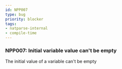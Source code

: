```yaml
---
id: NPP007
type: bug
priority: blocker
tags:
- natparse-internal 
- compile-time 
---
```


### NPP007: Initial variable value can't be empty
The initial value of a variable can't be empty
